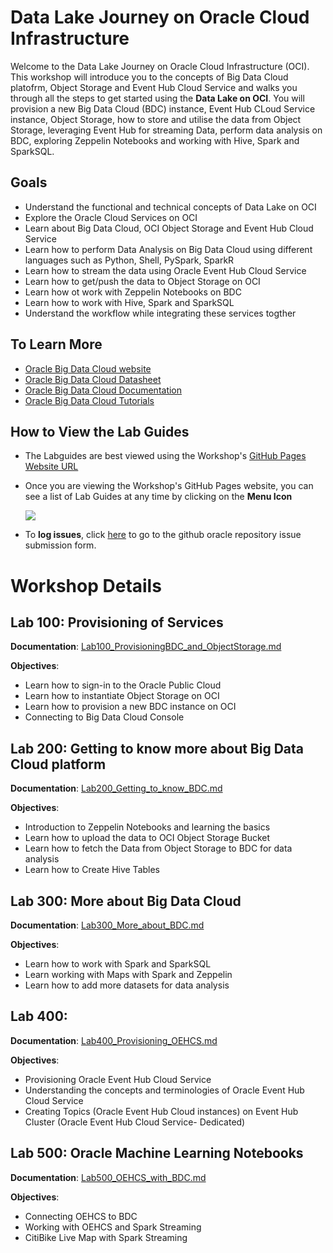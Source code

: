 # Data Lake Journey on Oracle Cloud Infrastructure 
Welcome to the Data Lake Journey on Oracle Cloud Infrastructure (OCI). This workshop will introduce you to the concepts of Big Data Cloud platofrm, Object Storage and Event Hub Cloud Service and walks you through all the steps to get started using the **Data Lake on OCI**. You will provision a new Big Data Cloud (BDC) instance, Event Hub CLoud Service instance, Object Storage, how to store and utilise the data from Object Storage, leveraging Event Hub for streaming Data, perform data analysis on BDC, exploring Zeppelin Notebooks and working with Hive, Spark and SparkSQL.




## Goals

 - Understand the functional and technical concepts of Data Lake on OCI
 - Explore the Oracle Cloud Services on OCI
 - Learn about Big Data Cloud, OCI Object Storage and Event Hub Cloud Service
 - Learn how to perform Data Analysis on Big Data Cloud using different languages such as Python, Shell, PySpark, SparkR
 - Learn how to stream the data using Oracle Event Hub Cloud Service
 - Learn how to get/push the data to Object Storage on OCI
 - Learn how ot work with Zeppelin Notebooks on BDC
 - Learn how to work with Hive, Spark and SparkSQL
 - Understand the workflow while integrating these services togther

 



## To Learn More
 - [Oracle Big Data Cloud website](https://cloud.oracle.com/big-data-cloud)
 - [Oracle Big Data Cloud Datasheet](https://cloud.oracle.com/opc/paas/whitepapers/BDCSCE_Datasheet.pdf)
 - [Oracle Big Data Cloud Documentation](https://docs.oracle.com/en/cloud/paas/big-data-compute-cloud/index.html)
 - [Oracle Big Data Cloud Tutorials](https://docs.oracle.com/en/cloud/paas/autonomous-data-warehouse-cloud/tutorials.html)
 
      
## How to View the Lab Guides

- The Labguides are best viewed using the Workshop's [GitHub Pages Website URL](https://oracle.github.io/learning-library/workshops/datalake-journey-on-oci/) 


- Once you are viewing the Workshop's GitHub Pages website, you can see a list of Lab Guides at any time by clicking on the **Menu Icon**

    ![](images/WorkshopMenu.png)  

- To **log issues**, click [here](https://github.com/oracle/learning-library) to go to the github oracle repository issue submission form.




# Workshop Details


## Lab 100: Provisioning of Services

**Documentation**: [Lab100_ProvisioningBDC_and_ObjectStorage.md](Lab100_ProvisioningBDC_and_ObjectStorage.md)

**Objectives**:

- Learn how to sign-in to the Oracle Public Cloud
- Learn how to instantiate Object Storage on OCI
- Learn how to provision a new BDC instance on OCI
- Connecting to Big Data Cloud Console

## Lab 200: Getting to know more about Big Data Cloud platform

**Documentation**: [Lab200_Getting_to_know_BDC.md](Lab200_Getting_to_know_BDC.md)

**Objectives**:

- Introduction to Zeppelin Notebooks and learning the basics
- Learn how to upload the data to OCI Object Storage Bucket
- Learn how to fetch the Data from Object Storage to BDC for data analysis
- Learn how to Create Hive Tables


## Lab 300: More about Big Data Cloud

**Documentation**: [Lab300_More_about_BDC.md](Lab300_More_about_BDC.md)

**Objectives**:

- Learn how to work with Spark and SparkSQL
- Learn working with Maps with Spark and Zeppelin
- Learn how to add more datasets for data analysis
 

## Lab 400: 

**Documentation**:  [Lab400_Provisioning_OEHCS.md](Lab400_Provisioning_OEHCS.md)

**Objectives**:

- Provisioning Oracle Event Hub Cloud Service
- Understanding the concepts and terminologies of Oracle Event Hub Cloud Service
- Creating Topics (Oracle Event Hub Cloud instances) on Event Hub Cluster (Oracle Event Hub Cloud Service- Dedicated)


## Lab 500: Oracle Machine Learning Notebooks

**Documentation**: [Lab500_OEHCS_with_BDC.md](Lab500_OEHCS_with_BDC.md)

**Objectives**:

- Connecting OEHCS to BDC
- Working with OEHCS and Spark Streaming
- CitiBike Live Map with Spark Streaming
